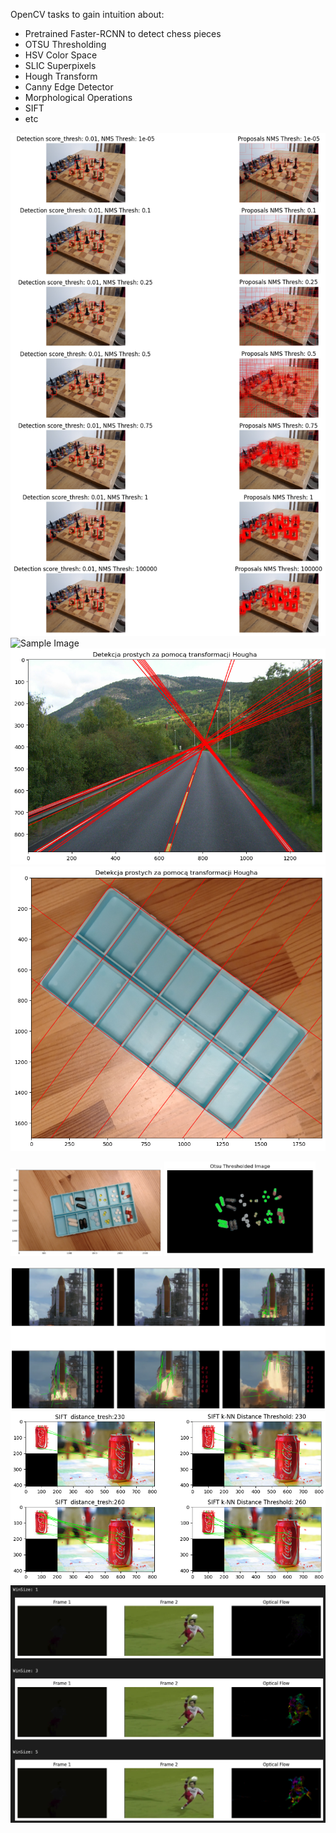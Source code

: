 OpenCV tasks to gain intuition about:
* Pretrained Faster-RCNN to detect chess pieces
* OTSU Thresholding
* HSV Color Space
* SLIC Superpixels
* Hough Transform
* Canny Edge Detector
* Morphological Operations
* SIFT
* etc

![Sample Image](images/chess.png)
![Sample Image](images/segm_result.png)
![Sample Image](images/hough1.png)
![Sample Image](images/hough2.png)

<p>
  <img src="images/pills.png" width="48%">
  <img src="images/find.png" width="48%">
</p>

![Sample Image](images/discovery.png)
![Sample Image](images/image.png)
![Sample Image](images/optical_flow.png)
